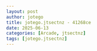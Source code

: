 ```yaml
---
layout: post
author: jotego
title: jotego.jtsectnz - 41268ce
date: 2025-06-13
categories: [Arcade, jtsectnz]
tags: [jotego.jtsectnz]
---
```



